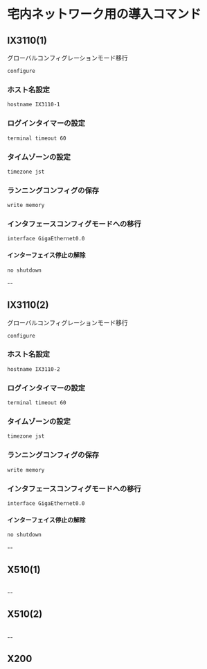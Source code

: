 # 宅内ネットワーク用の導入コマンド

## IX3110(1)
グローバルコンフィグレーションモード移行
```
configure
```
### ホスト名設定
```
hostname IX3110-1
```
### ログインタイマーの設定
```
terminal timeout 60
```
### タイムゾーンの設定
```
timezone jst
```
### ランニングコンフィグの保存
```
write memory
```
### インタフェースコンフィグモードへの移行 
```
interface GigaEthernet0.0
```
#### インターフェイス停止の解除
```
no shutdown
```
--
## IX3110(2)
グローバルコンフィグレーションモード移行
```
configure
```
### ホスト名設定
```
hostname IX3110-2
```
### ログインタイマーの設定
```
terminal timeout 60
```
### タイムゾーンの設定
```
timezone jst
```
### ランニングコンフィグの保存
```
write memory
```
### インタフェースコンフィグモードへの移行 
```
interface GigaEthernet0.0
```
#### インターフェイス停止の解除
```
no shutdown
```
--

## X510(1)
```

```

--

## X510(2)
```

```

--

## X200
```

```
